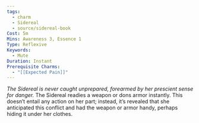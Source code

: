 ```yaml
---
tags:
  - charm
  - Sidereal
  - source/sidereal-book
Cost: 5m
Mins: Awareness 3, Essence 1
Type: Reflexive
Keywords:
  - Mute
Duration: Instant
Prerequisite Charms:
  - "[[Expected Pain]]"
---
```

*The Sidereal is never caught unprepared, forearmed by her prescient sense for danger.*
The Sidereal readies a weapon or dons armor instantly. This doesn’t entail any action on her part; instead, it’s revealed that she anticipated this conflict and had the weapon or armor handy, perhaps hiding it under her clothes.
